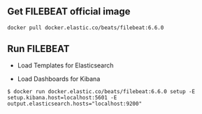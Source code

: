 #

## Get FILEBEAT official image

`docker pull docker.elastic.co/beats/filebeat:6.6.0`

## Run FILEBEAT

* Load Templates for Elasticsearch

* Load Dashboards for Kibana

`$ docker run docker.elastic.co/beats/filebeat:6.6.0 setup -E setup.kibana.host=localhost:5601 -E output.elasticsearch.hosts="localhost:9200"`

